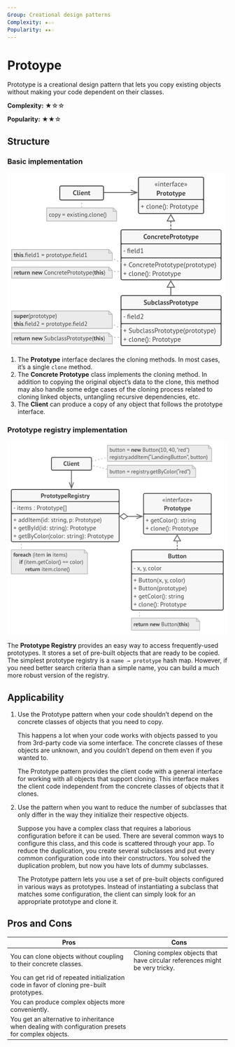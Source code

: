 ```yaml
---
Group: Creational design patterns
Complexity: ★☆☆
Popularity: ★★☆
---
```

# Protoype

Prototype is a creational design pattern that lets you copy existing objects without making your code dependent on their classes.

**Complexity:** ★☆☆

**Popularity:** ★★☆

## Structure

### Basic implementation

![](../media/prototype_basic.png)

1. The **Prototype** interface declares the cloning methods. In most cases, it’s a single `clone` method.
2. The **Concrete Prototype** class implements the cloning method. In addition to copying the original object’s data to the clone, this method may also handle some edge cases of the cloning process related to cloning linked objects, untangling recursive dependencies, etc.
3. The **Client** can produce a copy of any object that follows the prototype interface.


### Prototype registry implementation

![](../media/prototype_registry.png)

The **Prototype Registry** provides an easy way to access frequently-used prototypes. It stores a set of pre-built objects that are ready to be copied. The simplest prototype registry is a `name → prototype` hash map. However, if you need better search criteria than a simple name, you can build a much more robust version of the registry.

## Applicability

1. Use the Prototype pattern when your code shouldn’t depend on the concrete classes of objects that you need to copy.
   
    This happens a lot when your code works with objects passed to you from 3rd-party code via some interface. The concrete classes of these objects are unknown, and you couldn’t depend on them even if you wanted to.

    The Prototype pattern provides the client code with a general interface for working with all objects that support cloning. This interface makes the client code independent from the concrete classes of objects that it clones.

1. Use the pattern when you want to reduce the number of subclasses that only differ in the way they initialize their respective objects.

    Suppose you have a complex class that requires a laborious configuration before it can be used. There are several common ways to configure this class, and this code is scattered through your app. To reduce the duplication, you create several subclasses and put every common configuration code into their constructors. You solved the duplication problem, but now you have lots of dummy subclasses.

    The Prototype pattern lets you use a set of pre-built objects configured in various ways as prototypes. Instead of instantiating a subclass that matches some configuration, the client can simply look for an appropriate prototype and clone it.

## Pros and Cons

| Pros                                                                                               | Cons                                                                        |
|----------------------------------------------------------------------------------------------------|-----------------------------------------------------------------------------|
| You can clone objects without coupling to their concrete classes.                                  | Cloning complex objects that have circular references might be very tricky. |
| You can get rid of repeated initialization code in favor of cloning pre-built prototypes.          |                                                                             |
| You can produce complex objects more conveniently.                                                 |                                                                             |
| You get an alternative to inheritance when dealing with configuration presets for complex objects. |                                                                             |
